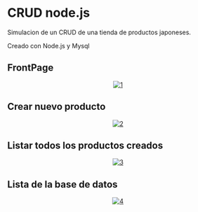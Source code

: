 # CRUD node.js

Simulacion de un CRUD de una tienda de productos japoneses.

Creado con Node.js y Mysql
## FrontPage

<p align="center">
  <a href="https://ibb.co/Pt0whqc"><img src="https://i.ibb.co/LvHntVx/1.png" alt="1" border="0"></a>
</p>

## Crear nuevo producto

<p align="center">
  <a href="https://ibb.co/mNjnZJX"><img src="https://i.ibb.co/RjFXr2B/2.png" alt="2" border="0"></a>
</p>

## Listar todos los productos creados

<p align="center">
  <a href="https://ibb.co/vVz53s1"><img src="https://i.ibb.co/34hXpf1/3.png" alt="3" border="0"></a>
</p>

## Lista de la base de datos

<p align="center">
  <a href="https://ibb.co/ySp9ds1"><img src="https://i.ibb.co/gVd2mgp/4.png" alt="4" border="0"></a>
</p>
